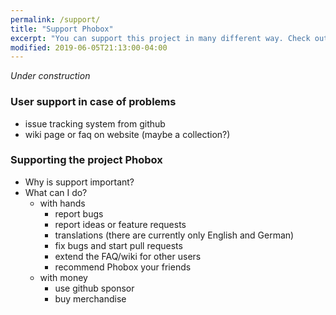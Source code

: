 ```yaml
---
permalink: /support/
title: "Support Phobox"
excerpt: "You can support this project in many different way. Check out the possibilities."
modified: 2019-06-05T21:13:00-04:00
---
```


_Under construction_

### User support in case of problems
  * issue tracking system from github
  * wiki page or faq on website (maybe a collection?)

### Supporting the project Phobox
  * Why is support important?
  * What can I do?
    * with hands
      * report bugs
      * report ideas or feature requests
      * translations (there are currently only English and German)
      * fix bugs and start pull requests
      * extend the FAQ/wiki for other users
      * recommend Phobox your friends
    * with money
      * use github sponsor
      * buy merchandise
